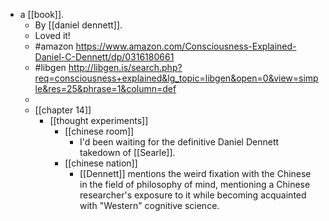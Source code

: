 - a [[book]].
  - By [[daniel dennett]].
  - Loved it!
  - #amazon https://www.amazon.com/Consciousness-Explained-Daniel-C-Dennett/dp/0316180661
  - #libgen http://libgen.is/search.php?req=consciousness+explained&lg_topic=libgen&open=0&view=simple&res=25&phrase=1&column=def
  -
  - [[chapter 14]]
    - [[thought experiments]]
      - [[chinese room]]
        - I'd been waiting for the definitive Daniel Dennett takedown of [[Searle]].
      - [[chinese nation]]
        - [[Dennett]] mentions the weird fixation with the Chinese in the field of philosophy of mind, mentioning a Chinese researcher's exposure to it while becoming acquainted with "Western" cognitive science.
